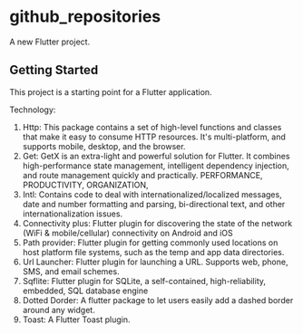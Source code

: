 # github_repositories

A new Flutter project.

## Getting Started

This project is a starting point for a Flutter application.



Technology:
1. Http: 
 This package contains a set of high-level functions and classes that make it easy to consume HTTP resources. It's multi-platform, and supports mobile, desktop, and the browser.
4. Get: 
GetX is an extra-light and powerful solution for Flutter. It combines high-performance state management, intelligent dependency injection, and route management quickly and practically.
PERFORMANCE, PRODUCTIVITY, ORGANIZATION, 
5. Intl: 
Contains code to deal with internationalized/localized messages, date and number formatting and parsing, bi-directional text, and other internationalization issues.
6. Connectivity plus:
Flutter plugin for discovering the state of the network (WiFi & mobile/cellular) connectivity on Android and iOS
7. Path provider: 
Flutter plugin for getting commonly used locations on host platform file systems, such as the temp and app data directories.
8. Url Launcher:
Flutter plugin for launching a URL. Supports web, phone, SMS, and email schemes.
9. Sqflite:
Flutter plugin for SQLite, a self-contained, high-reliability, embedded, SQL database engine
10. Dotted Dorder:
A flutter package to let users easily add a dashed border around any widget.
11. Toast:
A Flutter Toast plugin.
